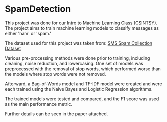 # SpamDetection
This project was done for our Intro to Machine Learning Class (CSINTSY).  The project aims to train machine learning models to classify messages as either 'ham' or 'spam.'

The dataset used for this project was taken from: [SMS Spam Collection Dataset](https://www.kaggle.com/datasets/uciml/sms-spam-collection-dataset)

Various pre-processing methods were done prior to training, including cleaning, noise reduction, and lowercasing. One set of models was preprocessed with the removal of stop words, which performed worse than the models where stop words were not removed.

Afterward, a Bag-of-Words model and TF-IDF model were created and were each trained using the Naive Bayes and Logistic Regression algorithms. 

The trained models were tested and compared, and the F1 score was used as the main performance metric.

Further details can be seen in the paper attached.
